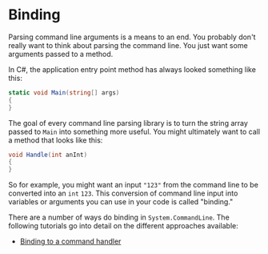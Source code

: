 # Binding

Parsing command line arguments is a means to an end. You probably don't really want to think about parsing the command line. You just want some arguments passed to a method. 

In C#, the application entry point method has always looked something like this:

```cs
static void Main(string[] args)
{ 
}
```

The goal of every command line parsing library is to turn the string array passed to `Main` into something more useful. You might ultimately want to call a method that looks like this:

```cs
void Handle(int anInt)
{
}
```

So for example, you might want an input `"123"` from the command line to be converted into an `int` `123`. This conversion of command line input into variables or arguments you can use in your code is called "binding."

There are a number of ways do binding in `System.CommandLine`. The following tutorials go into detail on the different approaches available:

- [Binding to a command handler](./BindingToCommandHandlers.md)